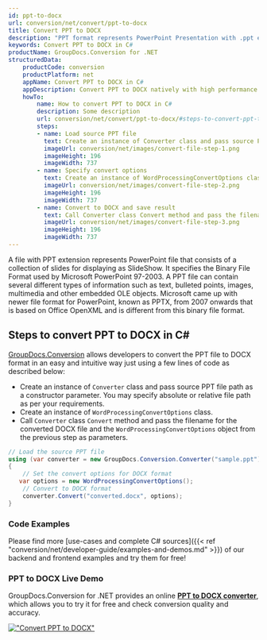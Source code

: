 ```yaml
---
id: ppt-to-docx
url: conversion/net/convert/ppt-to-docx
title: Convert PPT to DOCX
description: "PPT format represents PowerPoint Presentation with .ppt extension. Learn how to convert PPT to DOCX file programmatically in C# language using GroupDocs.Conversion for .NET library."
keywords: Convert PPT to DOCX in C#
productName: GroupDocs.Conversion for .NET
structuredData:
    productCode: conversion
    productPlatform: net
    appName: Convert PPT to DOCX in C#
    appDescription: Convert PPT to DOCX natively with high performance using C# language and server side GroupDocs.Conversion for .NET APIs, without the use of any software like Microsoft or Open Office.
    howTo:
        name: How to convert PPT to DOCX in C# 
        description: Some description
        url: conversion/net/convert/ppt-to-docx/#steps-to-convert-ppt-to-docx-in-c
        steps:
        - name: Load source PPT file 
          text: Create an instance of Converter class and pass source PPT file path as a constructor parameter. You may specify absolute or relative file path as per your requirements. 
          imageUrl: conversion/net/images/convert-file-step-1.png
          imageHeight: 196
          imageWidth: 737
        - name: Specify convert options 
          text: Create an instance of WordProcessingConvertOptions class.
          imageUrl: conversion/net/images/convert-file-step-2.png
          imageHeight: 196
          imageWidth: 737
        - name: Convert to DOCX and save result 
          text: Call Converter class Convert method and pass the filename for the converted HTML file and the WordProcessingConvertOptions object from the previous step as parameters.
          imageUrl: conversion/net/images/convert-file-step-3.png
          imageHeight: 196
          imageWidth: 737
---
```


A file with PPT extension represents PowerPoint file that consists of a collection of slides for displaying as SlideShow. It specifies the Binary File Format used by Microsoft PowerPoint 97-2003. A PPT file can contain several different types of information such as text, bulleted points, images, multimedia and other embedded OLE objects. Microsoft came up with newer file format for PowerPoint, known as PPTX, from 2007 onwards that is based on Office OpenXML and is different from this binary file format.

## Steps to convert PPT to DOCX in C#

[GroupDocs.Conversion](https://products.groupdocs.com/conversion/net) allows developers to convert the PPT file to DOCX format in an easy and intuitive way just using a few lines of code as described below:

* Create an instance of `Converter` class and pass source PPT file path as a constructor parameter. You may specify absolute or relative file path as per your requirements. 
* Create an instance of `WordProcessingConvertOptions` class.
* Call `Converter` class `Convert` method and pass the filename for the converted DOCX file and the `WordProcessingConvertOptions` object from the previous step as parameters.

```csharp
// Load the source PPT file
using (var converter = new GroupDocs.Conversion.Converter("sample.ppt"))
{
    // Set the convert options for DOCX format
   var options = new WordProcessingConvertOptions();
    // Convert to DOCX format
    converter.Convert("converted.docx", options);
}
```

### Code Examples

Please find more [use-cases and complete C# sources]({{< ref "conversion/net/developer-guide/examples-and-demos.md" >}}) of our backend and frontend examples and try them for free!

### PPT to DOCX Live Demo

GroupDocs.Conversion for .NET provides an online [**PPT to DOCX converter**](https://products.groupdocs.app/conversion/ppt-to-docx), which allows you to try it for free and check conversion quality and accuracy.

[!["Convert PPT to DOCX"](conversion/net/images/convert-to-docx/convert-ppt-to-docx.png)](https://products.groupdocs.app/conversion/ppt-to-docx)